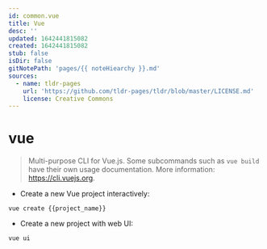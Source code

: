 ```yaml
---
id: common.vue
title: Vue
desc: ''
updated: 1642441815082
created: 1642441815082
stub: false
isDir: false
gitNotePath: 'pages/{{ noteHiearchy }}.md'
sources:
  - name: tldr-pages
    url: 'https://github.com/tldr-pages/tldr/blob/master/LICENSE.md'
    license: Creative Commons
---
```

# vue

> Multi-purpose CLI for Vue.js.
> Some subcommands such as `vue build` have their own usage documentation.
> More information: <https://cli.vuejs.org>.

- Create a new Vue project interactively:

`vue create {{project_name}}`

- Create a new project with web UI:

`vue ui`

